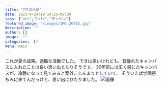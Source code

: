 ```yaml
---
title: "7月の木彫"
date: 2023-9-24T19:14:26+09:00
tags: ["art","life","デッサン"]
featured_image: "/images/IMG_26762.jpg"
description: ""
author: []
image:  ""
categories:  []
menu: main
---
```

これが夏の成果。過酷な活動でした。
できは悪いけれども、昔憧れたキャンパスに入れたことは良い思い出となりそうです。
30年前には広く感じたキャンパスが、冷静になって見てみると案外こじんまりとしていて、
そういえば学園祭もみに来てんだっけと、思い出にひたりました。
![画像](/images/IMG_26762.jpg)
